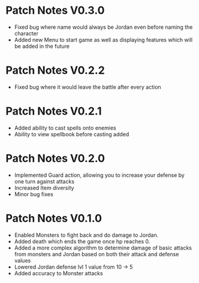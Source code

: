 
# Patch Notes V0.3.0
- Fixed bug where name would always be Jordan even before naming the character
- Added new Menu to start game as well as displaying features which will be added in the future

# Patch Notes V0.2.2
- Fixed bug where it would leave the battle after every action

# Patch Notes V0.2.1
- Added ability to cast spells onto enemies
- Ability to view spellbook before casting added

# Patch Notes V0.2.0
- Implemented Guard action, allowing you to increase your defense by one turn against attacks
- Increased Item diversity
- Minor bug fixes

# Patch Notes V0.1.0
- Enabled Monsters to fight back and do damage to Jordan.
- Added death which ends the game once hp reaches 0.
- Added a more complex algorithm to determine damage of basic attacks from monsters and Jordan based on both their attack and defense values
- Lowered Jordan defense lvl 1 value from 10 -> 5
- Added accuracy to Monster attacks

